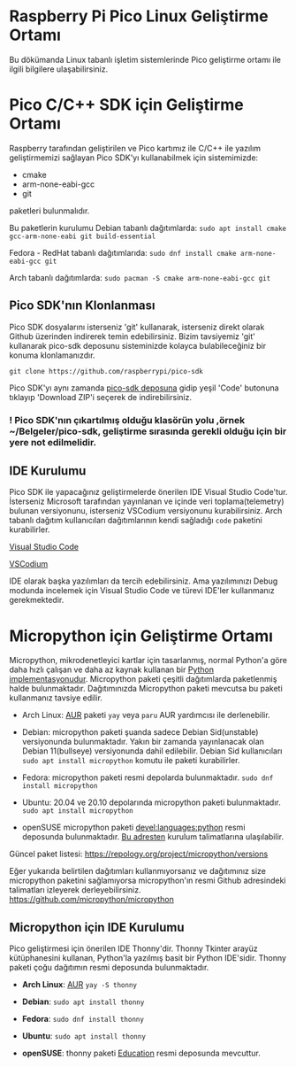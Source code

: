 # Raspberry Pi Pico Linux Geliştirme Ortamı
Bu dökümanda Linux tabanlı işletim sistemlerinde Pico geliştirme ortamı ile ilgili bilgilere ulaşabilirsiniz.

# Pico C/C++ SDK için Geliştirme Ortamı
Raspberry tarafından geliştirilen ve Pico kartımız ile C/C++ ile yazılım geliştirmemizi sağlayan Pico SDK'yı kullanabilmek için sistemimizde:
- cmake
- arm-none-eabi-gcc
- git 

paketleri bulunmalıdır.

Bu paketlerin kurulumu Debian tabanlı dağıtımlarda:
`sudo apt install cmake gcc-arm-none-eabi git build-essential`

Fedora - RedHat tabanlı dağıtımlarıda:
`sudo dnf install cmake arm-none-eabi-gcc git`

Arch tabanlı dağıtımlarda:
`sudo pacman -S cmake arm-none-eabi-gcc git`

## Pico SDK'nın Klonlanması
Pico SDK dosyalarını isterseniz 'git' kullanarak, isterseniz direkt olarak Github üzerinden indirerek temin edebilirsiniz. Bizim tavsiyemiz 'git' kullanarak pico-sdk deposunu sisteminizde kolayca bulabileceğiniz bir konuma klonlamanızdır. 

`git clone https://github.com/raspberrypi/pico-sdk`

Pico SDK'yı aynı zamanda [pico-sdk deposuna](https://github.com/raspberrypi/pico-sdk) gidip yeşil 'Code' butonuna tıklayıp 'Download ZIP'i seçerek de indirebilirsiniz. 

### ! Pico SDK'nın çıkartılmış olduğu klasörün yolu ,örnek ~/Belgeler/pico-sdk, geliştirme sırasında gerekli olduğu için bir yere not edilmelidir.

## IDE Kurulumu
Pico SDK ile yapacağınız geliştirmelerde önerilen IDE Visual Studio Code'tur. İsterseniz Microsoft tarafından yayınlanan ve içinde veri toplama(telemetry) bulunan versiyonunu, isterseniz VSCodium versiyonunu kurabilirsiniz. Arch tabanlı dağıtım kullanıcıları dağıtımlarının kendi sağladığı `code` paketini kurabilirler.

[Visual Studio Code](https://code.visualstudio.com/)

[VSCodium](https://vscodium.com/)

IDE olarak başka yazılımları da tercih edebilirsiniz. Ama yazılımınızı Debug modunda incelemek için Visual Studio Code ve türevi IDE'ler kullanmanız gerekmektedir. 

# Micropython için Geliştirme Ortamı
Micropython, mikrodenetleyici kartlar için tasarlanmış, normal Python'a göre daha hızlı çalışan ve daha az kaynak kullanan bir [Python implementasyonudur](https://wiki.python.org/moin/PythonImplementations). Micropython paketi çeşitli dağıtımlarda paketlenmiş halde bulunmaktadır. Dağıtımınızda Micropython paketi mevcutsa bu paketi kullanmanız tavsiye edilir.

- Arch Linux:   [AUR](https://aur.archlinux.org/packages/micropython/) paketi `yay` veya `paru` AUR yardımcısı ile derlenebilir.    

- Debian:       micropython paketi şuanda sadece Debian Sid(unstable) versiyonunda bulunmaktadır. Yakın bir zamanda yayınlanacak olan Debian 11(bullseye) versiyonunda dahil edilebilir. Debian Sid kullanıcıları `sudo apt install micropython` komutu ile paketi kurabilirler. 

- Fedora:       micropython paketi resmi depolarda bulunmaktadır. `sudo dnf install micropython` 

- Ubuntu:       20.04 ve 20.10 depolarında micropython paketi bulunmaktadır. `sudo apt install micropython` 

- openSUSE      micropython paketi [devel:languages:python](https://build.opensuse.org/project/show/devel:languages:python) resmi deposunda bulunmaktadır. [Bu adresten](https://software.opensuse.org//download.html?project=devel%3Alanguages%3Apython&package=micropython) kurulum talimatlarına ulaşılabilir. 

Güncel paket listesi: https://repology.org/project/micropython/versions

Eğer yukarıda belirtilen dağıtımları kullanmıyorsanız ve dağıtımınız size micropython paketini sağlamıyorsa micropython'ın resmi Github adresindeki talimatları izleyerek derleyebilirsiniz.
https://github.com/micropython/micropython

## Micropython için IDE Kurulumu
Pico geliştirmesi için önerilen IDE Thonny'dir. Thonny Tkinter arayüz kütüphanesini kullanan, Python'la yazılmış basit bir Python IDE'sidir. Thonny paketi çoğu dağıtımın resmi deposunda bulunmaktadır.

- **Arch Linux**: [AUR](https://aur.archlinux.org/packages/thonny/) `yay -S thonny`

- **Debian**: `sudo apt install thonny`

- **Fedora**: `sudo dnf install thonny`

- **Ubuntu**: `sudo apt install thonny`

- **openSUSE**: thonny paketi [Education](https://build.opensuse.org/project/show/Education) resmi deposunda mevcuttur.
